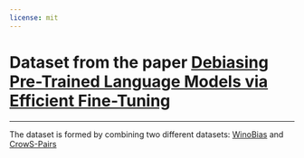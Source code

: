 ```yaml
---
license: mit
---
```


# Dataset from the paper [Debiasing Pre-Trained Language Models via Efficient Fine-Tuning](https://aclanthology.org/2022.ltedi-1.8/)
------------------------
The dataset is formed by combining two different datasets: [WinoBias](https://github.com/uclanlp/corefBias) and [CrowS-Pairs](https://github.com/nyu-mll/crows-pairs) 